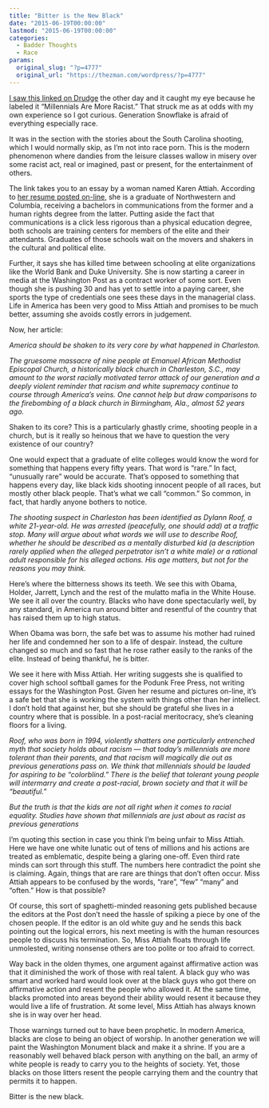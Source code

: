 ```yaml
---
title: "Bitter is the New Black"
date: "2015-06-19T00:00:00"
lastmod: "2015-06-19T00:00:00"
categories:
  - Badder Thoughts
  - Race
params:
  original_slug: "?p=4777"
  original_url: "https://thezman.com/wordpress/?p=4777"
---
```


[I saw this linked on
Drudge](http://www.washingtonpost.com/blogs/post-partisan/wp/2015/06/18/charleston-racism-and-the-myth-of-tolerant-millennials/?hpid=z3)
the other day and it caught my eye because he labeled it “Millennials
Are More Racist.” That struck me as at odds with my own experience so I
got curious. Generation Snowflake is afraid of everything especially
race.

It was in the section with the stories about the South Carolina
shooting, which I would normally skip, as I’m not into race porn. This
is the modern phenomenon where dandies from the leisure classes wallow
in misery over some racist act, real or imagined, past or present, for
the entertainment of others.

The link takes you to an essay by a woman named Karen Attiah. According
to [her resume posted
on-line](https://www.linkedin.com/pub/karen-attiah/a/155/261), she is a
graduate of Northwestern and Columbia, receiving a bachelors in
communications from the former and a human rights degree from the
latter. Putting aside the fact that communications is a click less
rigorous than a physical education degree, both schools are training
centers for members of the elite and their attendants. Graduates of
those schools wait on the movers and shakers in the cultural and
political elite.

Further, it says she has killed time between schooling at elite
organizations like the World Bank and Duke University. She is now
starting a career in media at the Washington Post as a contract worker
of some sort. Even though she is pushing 30 and has yet to settle into a
paying career, she sports the type of credentials one sees these days in
the managerial class. Life in America has been very good to Miss Attiah
and promises to be much better, assuming she avoids costly errors in
judgement.

Now, her article:

*America should be shaken to its very core by what happened in
Charleston.*

*The gruesome massacre of nine people at Emanuel African Methodist
Episcopal Church, a historically black church in Charleston, S.C., may
amount to the worst racially motivated terror attack of our generation
and a deeply violent reminder that racism and white supremacy continue
to course through America’s veins. One cannot help but draw comparisons
to the firebombing of a black church in Birmingham, Ala., almost 52
years ago.*

Shaken to its core? This is a particularly ghastly crime, shooting
people in a church, but is it really so heinous that we have to question
the very existence of our country?

One would expect that a graduate of elite colleges would know the word
for something that happens every fifty years. That word is “rare.” In
fact, “unusually rare” would be accurate. That’s opposed to something
that happens every day, like black kids shooting innocent people of all
races, but mostly other black people. That’s what we call “common.” So
common, in fact, that hardly anyone bothers to notice.

*The shooting suspect in Charleston has been identified as Dylann Roof,
a white 21-year-old. He was arrested (peacefully, one should add) at a
traffic stop. Many will argue about what words we will use to describe
Roof, whether he should be described as a mentally disturbed kid (a
description rarely applied when the alleged perpetrator isn’t a white
male) or a rational adult responsible for his alleged actions. His age
matters, but not for the reasons you may think.*

Here’s where the bitterness shows its teeth. We see this with Obama,
Holder, Jarrett, Lynch and the rest of the mulatto mafia in the White
House. We see it all over the country. Blacks who have done
spectacularly well, by any standard, in America run around bitter and
resentful of the country that has raised them up to high status.

When Obama was born, the safe bet was to assume his mother had ruined
her life and condemned her son to a life of despair. Instead, the
culture changed so much and so fast that he rose rather easily to the
ranks of the elite. Instead of being thankful, he is bitter.

We see it here with Miss Attiah. Her writing suggests she is qualified
to cover high school softball games for the Podunk Free Press, not
writing essays for the Washington Post. Given her resume and pictures
on-line, it’s a safe bet that she is working the system with things
other than her intellect. I don’t hold that against her, but she should
be grateful she lives in a country where that is possible. In a
post-racial meritocracy, she’s cleaning floors for a living.

*Roof, who was born in 1994, violently shatters one particularly
entrenched myth that society holds about racism — that today’s
millennials are more tolerant than their parents, and that racism will
magically die out as previous generations pass on. We think that
millennials should be lauded for aspiring to be “colorblind.” There is
the belief that tolerant young people will intermarry and create a
post-racial, brown society and that it will be “beautiful.”*

*But the truth is that the kids are not all right when it comes to
racial equality. Studies have shown that millennials are just about as
racist as previous generations*

I’m quoting this section in case you think I’m being unfair to Miss
Attiah. Here we have one white lunatic out of tens of millions and his
actions are treated as emblematic, despite being a glaring one-off. Even
third rate minds can sort through this stuff. The numbers here
contradict the point she is claiming. Again, things that are rare are
things that don’t often occur. Miss Attiah appears to be confused by the
words, “rare”, “few” “many” and “often.” How is that possible?

Of course, this sort of spaghetti-minded reasoning gets published
because the editors at the Post don’t need the hassle of spiking a piece
by one of the chosen people. If the editor is an old white guy and he
sends this back pointing out the logical errors, his next meeting is
with the human resources people to discuss his termination. So, Miss
Attiah floats through life unmolested, writing nonsense others are too
polite or too afraid to correct.

Way back in the olden thymes, one argument against affirmative action
was that it diminished the work of those with real talent. A black guy
who was smart and worked hard would look over at the black guys who got
there on affirmative action and resent the people who allowed it. At the
same time, blacks promoted into areas beyond their ability would resent
it because they would live a life of frustration. At some level, Miss
Attiah has always known she is in way over her head.

Those warnings turned out to have been prophetic. In modern America,
blacks are close to being an object of worship. In another generation we
will paint the Washington Monument black and make it a shrine. If you
are a reasonably well behaved black person with anything on the ball, an
army of white people is ready to carry you to the heights of society.
Yet, those blacks on those litters resent the people carrying them and
the country that permits it to happen.

Bitter is the new black.

